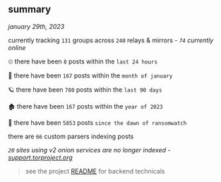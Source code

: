 
## summary
_january 29th, 2023_

currently tracking `131` groups across `240` relays & mirrors - _`74` currently online_

⏲ there have been `8` posts within the `last 24 hours`

🦈 there have been `167` posts within the `month of january`

🪐 there have been `780` posts within the `last 90 days`

🏚 there have been `167` posts within the `year of 2023`

🦕 there have been `5853` posts `since the dawn of ransomwatch`

there are `66` custom parsers indexing posts

_`20` sites using v2 onion services are no longer indexed - [support.torproject.org](https://support.torproject.org/onionservices/v2-deprecation/)_

> see the project [README](https://github.com/joshhighet/ransomwatch#ransomwatch--) for backend technicals
